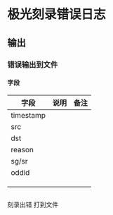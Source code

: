 # 极光刻录错误日志

## 输出

### 错误输出到文件

#### 字段

| 字段      | 说明 | 备注 |
| --------- | ---- | ---- |
| timestamp |      |      |
| src       |      |      |
| dst       |      |      |
| reason    |      |      |
| sg/sr     |      |      |
| oddid     |      |      |
|           |      |      |
|           |      |      |
|           |      |      |



## 

刻录出错 打到文件  





